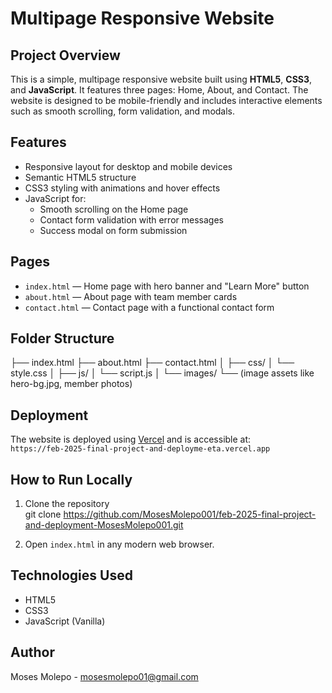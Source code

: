 # Multipage Responsive Website

## Project Overview
This is a simple, multipage responsive website built using **HTML5**, **CSS3**, and **JavaScript**. It features three pages: Home, About, and Contact. The website is designed to be mobile-friendly and includes interactive elements such as smooth scrolling, form validation, and modals.

## Features
- Responsive layout for desktop and mobile devices
- Semantic HTML5 structure
- CSS3 styling with animations and hover effects
- JavaScript for:
  - Smooth scrolling on the Home page
  - Contact form validation with error messages
  - Success modal on form submission

## Pages
- `index.html` — Home page with hero banner and "Learn More" button
- `about.html` — About page with team member cards
- `contact.html` — Contact page with a functional contact form

## Folder Structure

├── index.html
├── about.html
├── contact.html
│
├── css/
│ └── style.css
│
├── js/
│ └── script.js
│
└── images/
└── (image assets like hero-bg.jpg, member photos)



## Deployment
The website is deployed using [Vercel](https://vercel.com) and is accessible at:  
`https://feb-2025-final-project-and-deployme-eta.vercel.app`  

## How to Run Locally
1. Clone the repository  
git clone https://github.com/MosesMolepo001/feb-2025-final-project-and-deployment-MosesMolepo001.git

1. Open `index.html` in any modern web browser.

## Technologies Used
- HTML5
- CSS3
- JavaScript (Vanilla)

## Author
Moses Molepo - mosesmolepo01@gmail.com
